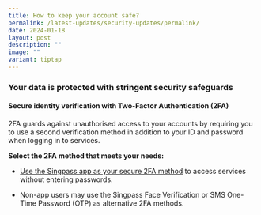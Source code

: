 ```yaml
---
title: How to keep your account safe?
permalink: /latest-updates/security-updates/permalink/
date: 2024-01-18
layout: post
description: ""
image: ""
variant: tiptap
---
```

<h3><strong>Your data is protected with stringent security safeguards</strong></h3><p></p><h4><strong>Secure identity verification with Two-Factor Authentication (2FA)</strong></h4><p>2FA guards against unauthorised access to your accounts by requiring you to use a second verification method in addition to your ID and password when logging in to services.</p><p><strong>Select the 2FA method that meets your needs:</strong></p><ul data-tight="true" class="tight"><li><p><a href="https://www.singpass.gov.sg/main/security/?show=use-securely#top" class="text-primary" rel="noopener noreferrer nofollow" target="_blank">Use the Singpass app as your secure 2FA method</a> to access services without entering passwords.</p></li><li><p>Non-app users may use the Singpass Face Verification or SMS One-Time Password (OTP) as alternative 2FA methods.</p></li></ul><p></p>